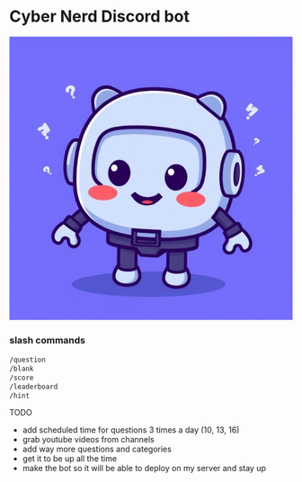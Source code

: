 # Cyber Nerd Discord bot

<div align="center">
  <img src="https://github.com/Infinit3i/cqotd-discord-bot/blob/90e4005d6b0da13ec8f1cb67ff4bda5062bd5ed9/Assets/Discord_JS_Bot.jpeg" alt="Discord Bot" width="600">
</div>

### slash commands

```
/question
/blank
/score
/leaderboard
/hint
```


TODO

- add scheduled time for questions 3 times a day (10, 13, 16)
- grab youtube videos from channels
- add way more questions and categories
- get it to be up all the time
- make the bot so it will be able to deploy on my server and stay up
